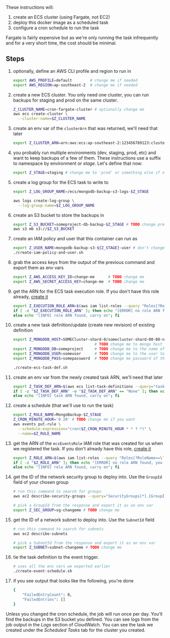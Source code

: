 These instructions will:
  1. create an ECS cluster (using Fargate, not EC2)
  1. deploy this docker image as a scheduled task
  1. configure a cron schedule to run the task

Fargate is fairly expensive but as we're only running the task infrequently and for a very short time,
the cost should be minimal.

## Steps

  1. optionally, define an AWS CLI profile and region to run in
      ```bash
      export AWS_PROFILE=default        # change me if needed
      export AWS_REGION=ap-southeast-2  # change me if needed
      ```

  1. create a new ECS cluster. You only need one cluster, you can run backups for staging and prod on the same cluster.
      ```bash
      Z_CLUSTER_NAME=cron-fargate-cluster # optionally change me
      aws ecs create-cluster \
        --cluster-name=$Z_CLUSTER_NAME
      ```

  1. create an env var of the `clusterArn` that was returned, we'll need that later
      ```bash
      export Z_CLUSTER_ARN=arn:aws:ecs:ap-southeast-2:123456789123:cluster/cron-fargate-cluster
      ```

  1. you probably run multiple environments (dev, staging, prod, etc) and want to keep backups of a few of
     them. These instructions use a suffix to namespace by environment or *stage*. Let's define that now:
      ```bash
      export Z_STAGE=staging # change me to 'prod' or something else if needed
      ```

  1. create a log group for the ECS task to write to
      ```bash
      export Z_LOG_GROUP_NAME=/ecs/mongodb-backup-s3-logs-$Z_STAGE

      aws logs create-log-group \
        --log-group-name=$Z_LOG_GROUP_NAME
      ```

  1. create an S3 bucket to store the backups in
      ```bash
      export Z_S3_BUCKET=someproject-db-backup-$Z_STAGE # TODO change prefix if needed
      aws s3 mb s3://$Z_S3_BUCKET
      ```

  1. create an IAM policy and user that this container can run as
      ```bash
      export Z_USER_NAME=mongodb-backup-s3-${Z_STAGE}-user # don't change, this user will be created
      ./create-iam-policy-and-user.sh
      ```

  1. grab the access keys from the output of the previous command and export them as env vars
      ```bash
      export Z_AWS_ACCESS_KEY_ID=change-me      # TODO change me
      export Z_AWS_SECRET_ACCESS_KEY=change-me  # TODO change me
      ```

  1. get the ARN for the ECS task execution role. If you don't have this role already, [create
     it](https://docs.aws.amazon.com/AmazonECS/latest/developerguide/task_execution_IAM_role.html)
      ```bash
      export Z_EXECUTION_ROLE_ARN=$(aws iam list-roles --query "Roles[?RoleName==\`ecsTaskExecutionRole\`].[Arn]" --output=text) && \
      if [ -z "$Z_EXECUTION_ROLE_ARN" ]; then echo "[ERROR] no role ARN found, you need to create one and re-run this command"; \
      else echo "[INFO] role ARN found, carry on"; fi
      ```

  1. create a new task definition/update (create new revision) of existing definition
      ```bash
      export Z_MONGODB_HOST=SOMECluster-shard-0/somecluster-shard-00-00-no9bo.mongodb.net,somecluster-shard-00-01-no9bo.mongodb.net,somecluster-shard-00-02-no9bo.mongodb.net
                                          # TODO change me to mongo host (single host or cluster), include ports if non-standard
      export Z_MONGODB_DB=someproject     # TODO change me to the name of the DB to backup
      export Z_MONGODB_USER=someuser      # TODO change me to the user to connect as
      export Z_MONGODB_PASS=somepassword  # TODO change me password of the user

      ./create-ecs-task-def.sh
      ```

  1. create an env var from the newly created task ARN, we'll need that later
      ```bash
      export Z_TASK_DEF_ARN=$(aws ecs list-task-definitions --query="taskDefinitionArns[?contains(@, 'mongodb-backup-s3-task-$Z_STAGE') == \`true\`] | [0]" --output=text) && \
      if [ -z "$Z_TASK_DEF_ARN" -o "$Z_TASK_DEF_ARN" == "None" ]; then echo "[ERROR] no task ARN found, you did the previous command work?"; \
      else echo "[INFO] task ARN found, carry on"; fi
      ```

  1. create a schedule (that we'll use to run the task)
      ```bash
      export Z_RULE_NAME=MongoBackup-$Z_STAGE
      Z_CRON_MINUTE_HOUR='0 20' # TODO change me if you want
      aws events put-rule \
        --schedule-expression="cron($Z_CRON_MINUTE_HOUR * * ? *)" \
        --name=$Z_RULE_NAME
      ```

  1. get the ARN of the `ecsEventsRole` IAM role that was created for us when we registered the task. If you don't already have
     this role, [create it](https://docs.aws.amazon.com/AmazonECS/latest/developerguide/CWE_IAM_role.html)
      ```bash
      export Z_ROLE_ARN=$(aws iam list-roles --query "Roles[?RoleName==\`ecsEventsRole\`].[Arn]" --output=text) && \
      if [ -z "$Z_ROLE_ARN" ]; then echo "[ERROR] no role ARN found, you need to create one and re-run this command"; \
      else echo "[INFO] role ARN found, carry on"; fi
      ```

  1. get the ID of the network security group to deploy into. Use the `GroupId` field of your chosen group
      ```bash
      # run this command to search for groups
      aws ec2 describe-security-groups --query="SecurityGroups[*].{GroupId: GroupId, GroupName: GroupName}"

      # pick a GroupId from the response and export it as an env var
      export Z_SEC_GROUP=sg-changeme # TODO change me
      ```

  1. get the ID of a network subnet to deploy into. Use the `SubnetId` field
      ```bash
      # run this command to search for subnets
      aws ec2 describe-subnets

      # pick a SubnetId from the response and export it as an env var
      export Z_SUBNET=subnet-changeme # TODO change me
      ```

  1. tie the task definition to the event trigger.
      ```bash
      # uses all the env vars we exported earlier
      ./create-event-schedule.sh
      ```

  1. if you see output that looks like the following, you're done
      ```bash
      {
          "FailedEntryCount": 0,
          "FailedEntries": []
      }
      ```

Unless you changed the cron schedule, the job will run once per day. You'll find the backups in the S3 bucket you defined. You can
see logs from the job output in the *Logs* section of CloudWatch. You can see the task we created under the *Scheduled Tasks* tab
for the cluster you created.

